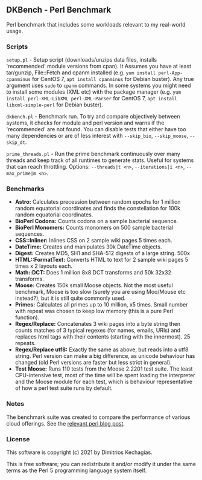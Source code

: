 
## DKBench - Perl Benchmark

Perl benchmark that includes some workloads relevant to my real-world usage.

### Scripts

`setup.pl` - Setup script (downloads/unzips data files, installs 'recommended' module versions from cpan).
It Assumes you have at least tar/gunzip, File::Fetch and cpanm installed (e.g. `yum install perl-App-cpanminus` for CentOS 7, `apt install cpanminus` for Debian buster).
Any true argument uses `sudo` to `cpanm` commands.
In some systems you might need to install some modules (XML etc) with the package manager (e.g. `yum install perl-XML-LibXML perl-XML-Parser` for CentOS 7, `apt install libxml-simple-perl` for Debian buster).

`dkbench.pl` - Benchmark run. To try and compare objectively between systems, it checks for module and perl version and warns if the 'recommended' are not found. You can disable tests that either have too many dependencies or are of less interest with `--skip_bio`, `--skip_moose`, `--skip_dt`.

`prime_threads.pl` - Run the prime benchmark continuously over many threads and keep track of all runtimes to generate stats. Useful for systems that can reach throttling. Options: `--threads|t <n>`, `--iterations|i <n>`, `--max_prime|m <n>`.

### Benchmarks

 * **Astro:** Calculates precession between random epochs for 1 million random equatorial coordinates and finds the constellation for 100k random equatorial coordinates.
 * **BioPerl Codons:** Counts codons on a sample bacterial sequence.
 * **BioPerl Monomers:** Counts monomers on 500 sample bacterial sequences.
 * **CSS::Inliner:** Inlines CSS on 2 sample wiki pages 5 times each.
 * **DateTime:** Creates and manipulates 30k DateTime objects.
 * **Digest:** Creates MD5, SH1 and SHA-512 digests of a large string. 500x
 * **HTML::FormatText:** Converts HTML to text for 2 sample wiki pages 5 times x 2 layouts each.
 * **Math::DCT:** Does 1 million 8x8 DCT transforms and 50k 32x32 transforms. 
 * **Moose:** Creates 150k small Moose objects. Not the most useful benchmark, Moose is too slow (surely you are using Moo/Mouse etc instead?), but it is still quite commonly used.
 * **Primes:** Calculates all primes up to 10 million, x5 times. Small number with repeat was chosen to keep low memory (this is a pure Perl function).
 * **Regex/Replace:** Concatenates 3 wiki pages into a byte string then counts matches of 3 typical regexes (for names, emails, URIs) and replaces html tags with their contents (starting with the innermost). 25 repeats.
 * **Regex/Replace utf8:** Exactly the same as above, but reads into a utf8 string. Perl version can make a big difference, as unicode behaviour has changed (old Perl versions are faster but less strict in general).
 * **Test Moose:** Runs 110 tests from the Moose 2.2201 test suite. The least CPU-intensive test, most of the time will be spent loading the interpreter and the Moose module for each test, which is behaviour representative of how a perl test suite runs by default.

### Notes

The benchmark suite was created to compare the performance of various cloud offerings. See the [relevant perl blog post](http://blogs.perl.org/users/dimitrios_kechagias/2022/03/cloud-provider-performance-comparison-gcp-aws-azure-perl.html).

### License

 This software is copyright (c) 2021 by Dimitrios Kechagias.

This is free software; you can redistribute it and/or modify it under
the same terms as the Perl 5 programming language system itself.
